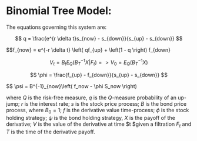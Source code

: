 # Binomial Tree Model:

The equations governing this system are:

$$ q = \frac{e^{r \delta t}s_{now} - s_{down}}{s_{up} - s_{down}} $$

$$f_{now} = e^{-r \delta t} \left( qf_{up} + \left(1 - q \right) f_{down}

$$ V_t = B_t E_Q \left( B_T^{-1}X | F_t \right) => V_0 = E_Q(B_T^{-1}X) $$

$$ \phi = \frac{f_{up} - f_{down}}{s_{up} - s_{down}} $$

$$ \psi = B^{-1}_{now}\left( f_now - \phi S_now \right)

where $Q$ is the risk-free measure, $q$ is the $Q$-measure probability of an up-jump; $r$ is the interest rate;
$s$ is the stock price process; $B$ is the bond price process, where $B_0 = 1$; $f$ is the derivative 
value time-process; $\phi$ is the stock holding strategy; $\psi$ is the bond holding strategy, $X$ is the payoff of
the derivative; $V$ is the value of the derivative at time $t $given a filtration $F_t$ and $T$ is the time of
the derivative payoff.